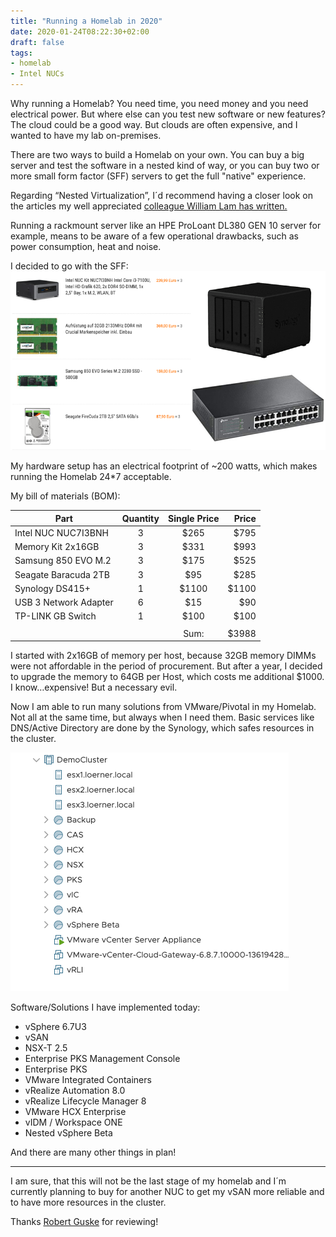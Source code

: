 ```yaml
---
title: "Running a Homelab in 2020"
date: 2020-01-24T08:22:30+02:00
draft: false
tags:
- homelab
- Intel NUCs
---
```


Why running a Homelab? You need time, you need money and you need electrical power. But where else can you test new software or new features? The cloud could be
a good way. But clouds are often expensive, and I wanted to have my lab on-premises.


There are two ways to build a Homelab on your own. You can buy a big server and test the software in a nested kind of way, or you can buy two or more small form factor (SFF) servers to get the full "native" experience.

Regarding “Nested Virtualization”, I´d recommend having a closer look on the articles my well appreciated <a target="_blank" href="https://www.virtuallyghetto.com/nested-virtualization">colleague William Lam has written.</a>

Running a rackmount server like an HPE ProLoant DL380 GEN 10 server for example, means to be aware of a few operational drawbacks, such as power consumption, heat and noise.


I decided to go with the SFF:
![](/images/BOM.png)

My hardware setup has an electrical footprint of ~200 watts, which makes running the Homelab 24*7 acceptable.

My bill of materials (BOM):

| Part                  | Quantity |  Single Price| Price |
|-----------------------|:--------:|:------------:|------:|
| Intel NUC NUC7I3BNH   | 3        | $265         | $795  |
| Memory Kit 2x16GB     | 3        | $331         | $993  |
| Samsung 850 EVO M.2   | 3        | $175         | $525  |
| Seagate Baracuda 2TB  | 3        | $95          | $285  |
| Synology DS415+       | 1        | $1100        | $1100 |
| USB 3 Network Adapter | 6        | $15          | $90   |
| TP-LINK GB Switch     | 1        | $100         | $100  |
|                       |          |              |       |
|                       |          | Sum:         | $3988 |


I started with 2x16GB of memory per host, because 32GB memory DIMMs were not affordable in the period of procurement. But after a year, I decided to upgrade the memory to 64GB per Host, which
costs me additional $1000. I know…expensive! But a necessary evil.

Now I am able to run many solutions from VMware/Pivotal in my Homelab. Not all at the same time, but always when I need them. Basic services like DNS/Active Directory are done by the Synology,
which safes resources in the cluster.

![](/images/vcenter2.png)

Software/Solutions I have implemented today:

- vSphere 6.7U3
- vSAN
- NSX-T 2.5
- Enterprise PKS Management Console
- Enterprise PKS
- VMware Integrated Containers
- vRealize Automation 8.0
- vRealize Lifecycle Manager 8
- VMware HCX Enterprise
- vIDM / Workspace ONE
- Nested vSphere Beta

And there are many other things in plan!

---

I am sure, that this will not be the last stage of my homelab and I´m currently planning to buy for another NUC to get my vSAN more reliable and to have more resources in the cluster.


Thanks <a target="_blank" href="http://rguske.github.io">Robert Guske</a> for reviewing!
